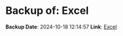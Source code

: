 # Backup of: Excel

**Backup Date**: 2024-10-18 12:14:57
**Link**: [Excel](https://przemienniki.net/export/przemienniki.xls)
